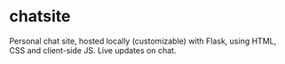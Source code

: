 # chatsite
Personal chat site, hosted locally (customizable) with Flask, using HTML, CSS and client-side JS. Live updates on chat. 

